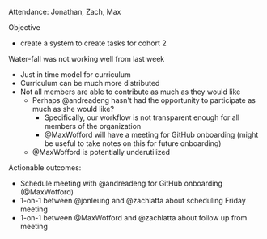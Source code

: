 Attendance: Jonathan, Zach, Max

Objective
- create a system to create tasks for cohort 2

Water-fall was not working well from last week
- Just in time model for curriculum
- Curriculum can be much more distributed
- Not all members are able to contribute as much as they would like
  - Perhaps @andreadeng hasn't had the opportunity to participate as much as she
    would like?
    - Specifically, our workflow is not transparent enough for all members of
      the organization
    - @MaxWofford will have a meeting for GitHub onboarding (might be useful to
      take notes on this for future onboarding)
  - @MaxWofford is potentially underutilized

Actionable outcomes:
- Schedule meeting with @andreadeng for GitHub onboarding (@MaxWofford)
- 1-on-1 between @jonleung and @zachlatta about scheduling Friday meeting
- 1-on-1 between @MaxWofford and @zachlatta about follow up from meeting
